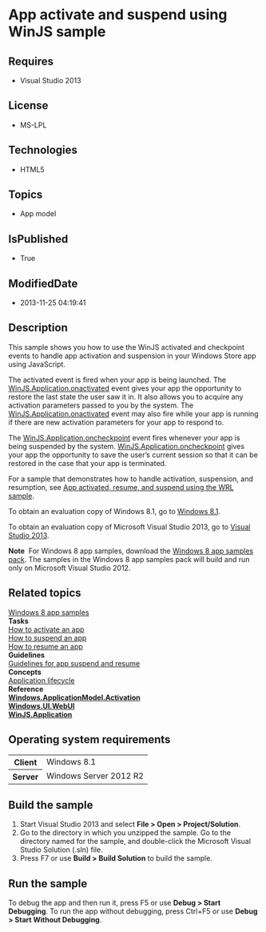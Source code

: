 # App activate and suspend using WinJS sample
## Requires
* Visual Studio 2013
## License
* MS-LPL
## Technologies
* HTML5
## Topics
* App model
## IsPublished
* True
## ModifiedDate
* 2013-11-25 04:19:41
## Description

<div id="mainSection">
<p>This sample shows you how to use the WinJS activated and checkpoint events to handle app activation and suspension in your Windows Store app using JavaScript.
</p>
<p>The activated event is fired when your app is being launched. The <a href="http://msdn.microsoft.com/library/windows/apps/br212679">
WinJS.Application.onactivated</a> event gives your app the opportunity to restore the last state the user saw it in. It also allows you to acquire any activation parameters passed to you by the system. The
<a href="http://msdn.microsoft.com/library/windows/apps/br212679">WinJS.Application.onactivated</a> event may also fire while your app is running if there are new activation parameters for your app to respond to.</p>
<p>The <a href="http://msdn.microsoft.com/library/windows/apps/br229839">WinJS.Application.oncheckpoint</a> event fires whenever your app is being suspended by the system.
<a href="http://msdn.microsoft.com/library/windows/apps/br229839">WinJS.Application.oncheckpoint</a> gives your app the opportunity to save the user’s current session so that it can be restored in the case that your app is terminated.</p>
<p>For a sample that demonstrates how to handle activation, suspension, and resumption, see
<a href="http://go.microsoft.com/fwlink/p/?linkid=231474">App activated, resume, and suspend using the WRL sample</a>.</p>
<p>To obtain an evaluation copy of Windows&nbsp;8.1, go to <a href="http://go.microsoft.com/fwlink/p/?linkid=301696">
Windows&nbsp;8.1</a>.</p>
<p>To obtain an evaluation copy of Microsoft Visual Studio&nbsp;2013, go to <a href="http://go.microsoft.com/fwlink/p/?linkid=301697">
Visual Studio&nbsp;2013</a>.</p>
<p></p>
<p class="note"><b>Note</b>&nbsp;&nbsp;For Windows&nbsp;8 app samples, download the <a href="http://go.microsoft.com/fwlink/p/?LinkId=301698">
Windows&nbsp;8 app samples pack</a>. The samples in the Windows&nbsp;8 app samples pack will build and run only on Microsoft Visual Studio&nbsp;2012.</p>
<p></p>
<h2><a id="related_topics"></a>Related topics</h2>
<dl><dt><a href="http://go.microsoft.com/fwlink/p/?LinkID=227694">Windows 8 app samples</a>
</dt><dt><b>Tasks</b> </dt><dt><a href="http://msdn.microsoft.com/library/windows/apps/hh465102">How to activate an app</a>
</dt><dt><a href="http://msdn.microsoft.com/library/windows/apps/hh465138">How to suspend an app</a>
</dt><dt><a href="http://msdn.microsoft.com/library/windows/apps/hh465114">How to resume an app</a>
</dt><dt><b>Guidelines</b> </dt><dt><a href="http://msdn.microsoft.com/library/windows/apps/hh465088">Guidelines for app suspend and resume</a>
</dt><dt><b>Concepts</b> </dt><dt><a href="http://msdn.microsoft.com/library/windows/apps/hh464925">Application lifecycle</a>
</dt><dt><b>Reference</b> </dt><dt><a href="http://msdn.microsoft.com/library/windows/apps/br224766"><b>Windows.ApplicationModel.Activation</b></a>
</dt><dt><a href="http://msdn.microsoft.com/library/windows/apps/br242317"><b>Windows.UI.WebUI</b></a>
</dt><dt><a href="http://msdn.microsoft.com/library/windows/apps/br229774"><b>WinJS.Application</b></a>
</dt></dl>
<h2>Operating system requirements</h2>
<table>
<tbody>
<tr>
<th>Client</th>
<td><dt>Windows&nbsp;8.1 </dt></td>
</tr>
<tr>
<th>Server</th>
<td><dt>Windows Server&nbsp;2012&nbsp;R2 </dt></td>
</tr>
</tbody>
</table>
<h2>Build the sample</h2>
<ol>
<li>Start Visual Studio&nbsp;2013 and select <b>File &gt; Open &gt; Project/Solution</b>.
</li><li>Go to the directory in which you unzipped the sample. Go to the directory named for the sample, and double-click the Microsoft Visual Studio Solution (.sln) file.
</li><li>Press F7 or use <b>Build &gt; Build Solution</b> to build the sample. </li></ol>
<h2>Run the sample</h2>
<p>To debug the app and then run it, press F5 or use <b>Debug &gt; Start Debugging</b>. To run the app without debugging, press Ctrl&#43;F5 or use
<b>Debug &gt; Start Without Debugging</b>.</p>
</div>
